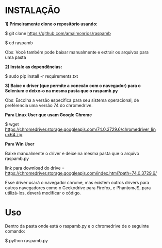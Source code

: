 # INSTALAÇÃO 

**1) Primeiramente clone o repositório usando:**

$ git clone https://github.com/amaimonrios/raspamb

$ cd raspamb


Obs: Você também pode baixar manualmente e extrair os arquivos para uma pasta


**2) Instale as dependências:**

$ sudo pip install -r requirements.txt


**3) Baixe o driver (que permite a conexão com o navegador) para o Selenium e deixe-o na mesma pasta que o raspamb.py**

Obs: Escolha a versão específica para seu sistema operacional, de prefêrencia uma versão 74 do chromedrive.


**Para Linux User que usam Google Chrome**

$ wget https://chromedriver.storage.googleapis.com/74.0.3729.6/chromedriver_linux64.zip


**Para Win User**

Baixe manualmente o driver e deixe na mesma pasta que o arquivo raspamb.py

link para download do drive = https://chromedriver.storage.googleapis.com/index.html?path=74.0.3729.6/

Esse driver usará o navegador chrome, mas existem outros drivers para outros navegadores como o Geckodrive  para Firefox, e PhantomJS, para utilizá-los, deverá modificar o código.


# Uso

Dentro da pasta onde está o raspamb.py e o chromedrive de o seguinte comando:

$ python raspamb.py




